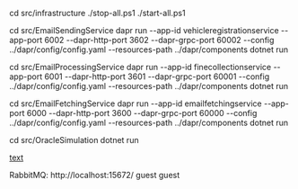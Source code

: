 cd src/infrastructure
./stop-all.ps1
./start-all.ps1

cd src/EmailSendingService
dapr run --app-id vehicleregistrationservice --app-port 6002 --dapr-http-port 3602 --dapr-grpc-port 60002 --config ../dapr/config/config.yaml --resources-path ../dapr/components dotnet run

cd src/EmailProcessingService
dapr run --app-id finecollectionservice --app-port 6001 --dapr-http-port 3601 --dapr-grpc-port 60001 --config ../dapr/config/config.yaml --resources-path ../dapr/components dotnet run

cd src/EmailFetchingService
dapr run --app-id emailfetchingservice --app-port 6000 --dapr-http-port 3600 --dapr-grpc-port 60000 --config ../dapr/config/config.yaml --resources-path ../dapr/components dotnet run

cd src/OracleSimulation
dotnet run

[text](http://localhost:4000)

RabbitMQ:
http://localhost:15672/
guest
guest
